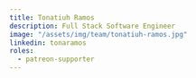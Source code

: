 ```yaml
---
title: Tonatiuh Ramos
description: Full Stack Software Engineer
image: "/assets/img/team/tonatiuh-ramos.jpg"
linkedin: tonaramos
roles:
  - patreon-supporter
---
```

